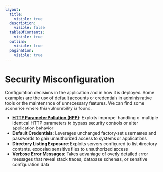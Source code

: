 ```yaml
---
layout:
  title:
    visible: true
  description:
    visible: false
  tableOfContents:
    visible: true
  outline:
    visible: true
  pagination:
    visible: true
---
```


# Security Misconfiguration

Configuration decisions in the application and in how it is deployed. Some examples are the use of default accounts or credentials in administrative tools or the maintenance of unnecessary features. We can find some scenarios where this vulnerability is found:

* [**HTTP Parameter Pollution (HPP)**](../broken-access-control/command-injection-2.md): Exploits improper handling of multiple identical HTTP parameters to bypass security controls or alter application behavior
* **Default Credentials**: Leverages unchanged factory-set usernames and passwords to gain unauthorized access to systems or applications
* **Directory Listing Exposure**: Exploits servers configured to list directory contents, exposing sensitive files to unauthorized access
* **Verbose Error Messages**: Takes advantage of overly detailed error messages that reveal stack traces, database schemas, or sensitive configuration data

